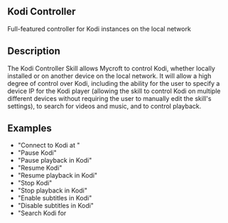 ## Kodi Controller
Full-featured controller for Kodi instances on the local network

## Description 
The Kodi Controller Skill allows Mycroft to control Kodi, whether locally installed
or on another device on the local network.  It will allow a high degree of control
over Kodi, including the ability for the user to specify a device IP for the Kodi
player (allowing the skill to control Kodi on multiple different devices without
requiring the user to manually edit the skill's settings), to search for videos and
music, and to control playback.

## Examples 
* "Connect to Kodi at <IP address>"
* "Pause Kodi"
* "Pause playback in Kodi"
* "Resume Kodi"
* "Resume playback in Kodi"
* "Stop Kodi"
* "Stop playback in Kodi"
* "Enable subtitles in Kodi"
* "Disable subtitles in Kodi"
* "Search Kodi for <title>"

## Credits 
Matt Burns

## Notes
While three other skills for Kodi are already available for Mycroft, none are in
active development, none provide the degree of control this skill intends to
provide, and none allow an easy way to switch between different devices.

The Kodi Controller Skill uses Kodi's JSON-RPC API, and requires the kodipydent
Python module.

## Setup

In Kodi, enable "[Allow remote control via HTTP](https://kodi.wiki/view/Settings/Services/Control)".  

Enter the connection information in the Skills settings page of Mycroft Home.  Eventually, the user will be able to connect to Kodi (if using the default port with no password) using the device's IP address using any of the following commands:
"Mycroft, connect to Kodi on &lt;IP address&gt;"
"Mycroft, connect to Kodi at &lt;IP address&gt;"
"Mycroft, Kodi connect &lt;IP address&gt;"

## Usage

### Connection

* Connect: "Connect to Kodi on &lt;IP address&gt;", "Connect to Kodi at &lt;IP address&gt;", "Kodi connect &lt;IP address&gt;"  **&lt;WIP&gt;** 

### Input Controls

* Up: "Kodi up"
* Down: "Kodi down"
* Left: "Kodi left"
* Right: "Kodi right"
* Select: "Kodi select", "Kodi click", "Kodi enter" **&lt;working out bugs&gt;**
* Show on-screen display: "Kodi display", "Kodi show on-screen display"
* Info: "Kodi info" **&lt;working out bugs&gt;**
* Home: "Kodi home"
* Context menu: "Kodi context" **&lt;working out bugs&gt;**
* Back: "Kodi back"

### Playback

* Pause: "Kodi pause", "Kodi pause playback", "Pause Kodi", "Pause playback in Kodi"
* Play: "Kodi play", "Play Kodi", "Kodi unpause", "Unpause Kodi"
* Stop: "Kodi stop", "Kodi stop playback", "Stop Kodi"
* Resume/rewatch last played: "Kodi resume", "Kodi resume playback", "Resume playback in Kodi", "Kodi play last watched" **&lt;WIP&gt;**
* Seek forward: "Kodi skip ahead", "Kodi seek forward"
* Seek backward: "Kodi skip back", "Kodi seek backward"
* Search/open media: "Kodi find &lt;title&gt;", "Kodi search for &lt;title&gt;", "Search Kodi for &lt;title&gt;", "Search in Kodi for &lt;title&gt;"  **&lt;WIP&gt;**
* Play random movie: "Kodi play a random movie", "Play a random movie in Kodi", "Kodi random movie" **&lt;WIP&gt;**
* Enable subtitles: "Kodi enable subtitles", "Enable subtitles in Kodi", "Kodi turn on subtitiles" **&lt;WIP&gt;**
* Disable subtitles: "Kodi disable subtitles", "Disable subtitles in Kodi", "Kodi turn off subtitles" **&lt;WIP&gt;**

### Media Library

* Scan for new video: "Kodi scan movies", "Kodi scan videos"  **&lt;working out bugs&gt;**
* Scan for new audio: "Kodi scan audio" **&lt;working out bugs&gt;**

## TODO

* Address bugs with select, info, context, and library controls. (They're sort of working but go bugnuts.)
* Fix ability to enable/disable subtitles
* Add ability to search for and play movies
* Add ability to play a random movie
* Add ability to play last watched video
